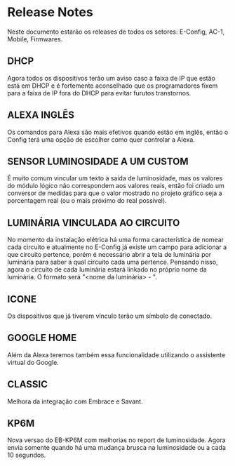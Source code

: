 # Release Notes

Neste documento estarão os releases de todos os setores: E-Config, AC-1, Mobile, Firmwares.

## DHCP

Agora todos os dispositivos terão um aviso caso a faixa de IP que estão está em DHCP e é fortemente aconselhado que os programadores fixem para a faixa de IP fora do DHCP para evitar furutos transtornos.

## ALEXA INGLÊS

Os comandos para Alexa são mais efetivos quando estão em inglês, então o Config terá uma opção de escolher como quer controlar a Alexa.

## SENSOR LUMINOSIDADE A UM CUSTOM

É muito comum vincular um texto à saída de luminosidade, mas os valores do módulo lógico não correspondem aos valores reais, então foi criado um conversor de medidas para que o valor mostrado no projeto gráfico seja a porcentagem real (ou o mais próximo do real possível).

## LUMINÁRIA VINCULADA AO CIRCUITO

No momento da instalação elétrica há uma forma característica de nomear cada circuito e atualmente no E-Config já existe um campo para adicionar a que circuito pertence, porém é necessário abrir a tela de luminária por luminária para saber a qual circuito cada uma pertence. Pensando nisso, agora o circuito de cada luminária estará linkado no próprio nome da luminária. O formato será "<nome da luminária> - <circuito a qual pertence>".

## ICONE

Os dispositivos que já tiverem vínculo terão um símbolo de conectado.

## GOOGLE HOME

Além da Alexa teremos também essa funcionalidade utilizando o assistente virtual do Google.

## CLASSIC

Melhora da integração com Embrace e Savant.

## KP6M

Nova versao do EB-KP6M com melhorias no report de luminosidade. Agora envia somente quando há uma mudança brusca na luminosidade ou a cada 10 segundos.
